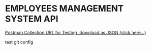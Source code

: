 # EMPLOYEES MANAGEMENT SYSTEM API

[Postman Collection URL for Testing, download as JSON (click here...)](https://drive.google.com/file/d/1BTQ5V619FJF_M4fU8bjQjRNUf6loPkjP/view?usp=sharing)

test git config
